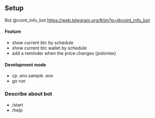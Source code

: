 **Setup**
---

Bot @coint_info_bot
https://web.telegram.org/#/im?p=@coint_info_bot

#### Feature
- show current btc by schedule
- show current btc wallet by schedule
- add a reminder when the price changes (poloniex)

#### Development mode
- cp .env.sample .env
- go run

### Describe about bot
- /start
- /help
